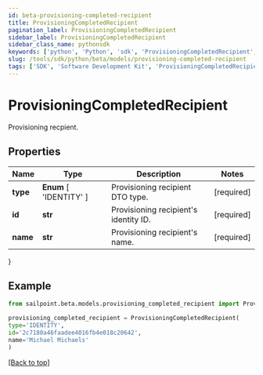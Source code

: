 ```yaml
---
id: beta-provisioning-completed-recipient
title: ProvisioningCompletedRecipient
pagination_label: ProvisioningCompletedRecipient
sidebar_label: ProvisioningCompletedRecipient
sidebar_class_name: pythonsdk
keywords: ['python', 'Python', 'sdk', 'ProvisioningCompletedRecipient', 'BetaProvisioningCompletedRecipient'] 
slug: /tools/sdk/python/beta/models/provisioning-completed-recipient
tags: ['SDK', 'Software Development Kit', 'ProvisioningCompletedRecipient', 'BetaProvisioningCompletedRecipient']
---
```


# ProvisioningCompletedRecipient

Provisioning recpient.

## Properties

Name | Type | Description | Notes
------------ | ------------- | ------------- | -------------
**type** |  **Enum** [  'IDENTITY' ] | Provisioning recipient DTO type. | [required]
**id** | **str** | Provisioning recipient's identity ID. | [required]
**name** | **str** | Provisioning recipient's name. | [required]
}

## Example

```python
from sailpoint.beta.models.provisioning_completed_recipient import ProvisioningCompletedRecipient

provisioning_completed_recipient = ProvisioningCompletedRecipient(
type='IDENTITY',
id='2c7180a46faadee4016fb4e018c20642',
name='Michael Michaels'
)

```
[[Back to top]](#) 

